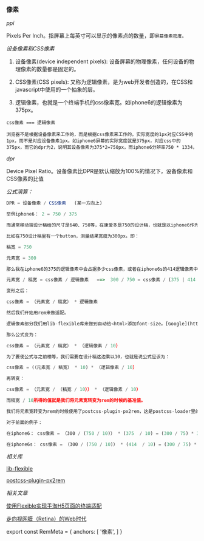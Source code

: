 ### 像素

_ppi_

Pixels Per Inch。指屏幕上每英寸可以显示的像素点的数量，即`屏幕像素密度。`

_设备像素和CSS像素_

1. 设备像素(device independent pixels): 设备屏幕的物理像素，任何设备的物理像素的数量都是固定的。

2. CSS像素(CSS pixels): 又称为逻辑像素，是为web开发者创造的，在CSS和javascript中使用的一个抽象的层。

3. 逻辑像素，也就是一个终端手机的css像素宽。如iphone6的逻辑像素为375px。

`css像素 === 逻辑像素`

`浏览器不是根据设备像素来工作的，而是根据css像素来工作的。实际宽度的1px对应CSS中的1px，而不是对应设备像素1px。如iphone6屏幕的实际宽度就是375px，对应css中的375px，而它的dpr为2，说明其设备像素为375*2=750px，而iphone6分辨率750 * 1334，`

_dpr_

Device Pixel Ratio。设备像素比DPR是默认缩放为100%的情况下，设备像素和CSS像素的比值

_公式演算：_

```js
DPR = 设备像素 / CSS像素   (某一方向上)

举例iphone6： 2 = 750 / 375

而通常移动端设计稿给的尺寸是640、750等，在康爱多是750的设计稿，也就是以iphone6作为标准进行开发，然后通过rem自动适配其它尺寸。

比如在750设计稿里有一个button，测量结果宽度为300px。即：

稿宽 = 750

元素宽 = 300

那么我在iphone6的375的逻辑像素中会占据多少css像素，或者在iphone6s的414逻辑像素中会占多少css像素？根据这个问题可以得出一个公式：

元素宽 / 稿宽 = css像素 / 逻辑像素   ==>  300 / 750 = css像素 / (375 | 414 | 其它逻辑像素)

变形之后： 

css像素 = （元素宽 / 稿宽） * 逻辑像素

然后我们开始用rem来做适配。

逻辑像素部分我们用lib-flexible库来做到自动给<html>添加font-size。[Google](https://github.com/amfe/lib-flexible "lib-flexible")库内部的代码是默认将逻辑像素分为10rem的，也就是说对375逻辑像素的屏幕，会设置font-size: 37.5px，即1rem = 37.5px。

那么公式变为： 

css像素 = （元素宽 / 稿宽） * （逻辑像素 / 10） 

为了要使公式与之前相等，我们需要在设计稿这边乘以10，也就是说公式应该为：

css像素 = (（元素宽 / 稿宽） * 10) * （逻辑像素 / 10） 

再转变： 

css像素 = （元素宽 / （稿宽 / 10）） * （逻辑像素 / 10）

而稿宽 / 10所得的值就是我们将元素宽转变为rem的时候的基准值。

我们将元素宽转变为rem的时候使用了postcss-plugin-px2rem，这是postcss-loader里的一个插件，可以将我们在css写的css通过loader转换成rem，这样我们就可以用设计稿的测量到的元素尺寸来直接进行开发。

对于前面的例子：

在iphone6： css像素 = （300 / (750 / 10)） * (375  / 10) = (300 / 75) * 37.5 = 150px

在iphone6s： css像素 = （300 / (750 / 10)） * (414  / 10) = (300 / 75) * 41.4 = 165.5px

```

_相关库_

[lib-flexible](https://github.com/amfe/lib-flexible)

[postcss-plugin-px2rem](https://github.com/ant-tool/postcss-plugin-px2rem)

_相关文章_

[使用Flexible实现手淘H5页面的终端适配](https://github.com/amfe/article/issues/17)

[走向视网膜（Retina）的Web时代](http://www.w3cplus.com/css/towards-retina-web.html)






















export const RemMeta = {
  anchors: [
    '像素',
  ]
}







